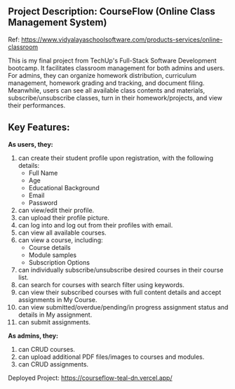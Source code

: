 ## Project Description: CourseFlow (Online Class Management System)

Ref: https://www.vidyalayaschoolsoftware.com/products-services/online-classroom

This is my final project from TechUp's Full-Stack Software Development bootcamp. It facilitates classroom management for both admins and users. For admins, they can organize homework distribution, curriculum management, homework grading and tracking, and document filing. Meanwhile, users can see all available class contents and materials, subscribe/unsubscribe classes, turn in their homework/projects, and view their performances.

## Key Features:

**As users, they:**

1. can create their student profile upon registration, with the following details:
    - Full Name
    - Age
    - Educational Background
    - Email
    - Password
2. can view/edit their profile.
3. can upload their profile picture.
4. can log into and log out from their profiles with email.
5. can view all available courses.
6. can view a course, including:
    - Course details
    - Module samples
    - Subscription Options
7. can individually subscribe/unsubscribe desired courses in their course list. 
8. can search for courses with search filter using keywords.
9. can view their subscribed courses with full content details and accept assignments in My Course.
10. can view submitted/overdue/pending/in progress assignment status and details in My assignment.
11. can submit assignments.

**As admins, they:**

1. can CRUD courses.
2. can upload additional PDF files/images to courses and modules.
3. can CRUD assignments.

Deployed Project: https://courseflow-teal-dn.vercel.app/



